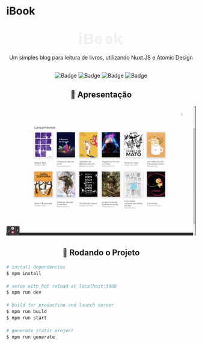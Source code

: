 # iBook

<div align="center">
  <h1>
    <img alt="iBook" title="#" src="assets/img/logo.svg" />
  </h1>
  Um simples blog para leitura de livros, utilizando Nuxt.JS e Atomic Design
  <br><br>

  ![Badge](https://img.shields.io/github/issues/WalistonBelles/iBook?color=green)
  ![Badge](https://img.shields.io/github/forks/WalistonBelles/iBook)
  ![Badge](https://img.shields.io/github/stars/WalistonBelles/iBook)
  ![Badge](https://img.shields.io/apm/l/vim-mode)

</div>

<div align="center">

## 🎲 Apresentação


<img alt="iBook" title="#" src="assets/img/example.gif" />


## 🎲 Rodando o Projeto

</div>

```bash
# install dependencies
$ npm install

# serve with hot reload at localhost:3000
$ npm run dev

# build for production and launch server
$ npm run build
$ npm run start

# generate static project
$ npm run generate
```
